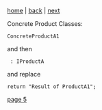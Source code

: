 [home](./page01.md) | [back](./page03.md) | [next](./page03.md)

Concrete Product Classes:

```
ConcreteProductA1
```
and then
```
 : IProductA
```
and replace 
```
return "Result of ProductA1";
```

[page 5](./page05.md)
